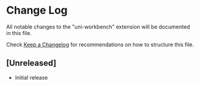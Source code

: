 # Change Log

All notable changes to the "uni-workbench" extension will be documented in this file.

Check [Keep a Changelog](http://keepachangelog.com/) for recommendations on how to structure this file.

## [Unreleased]

- Initial release